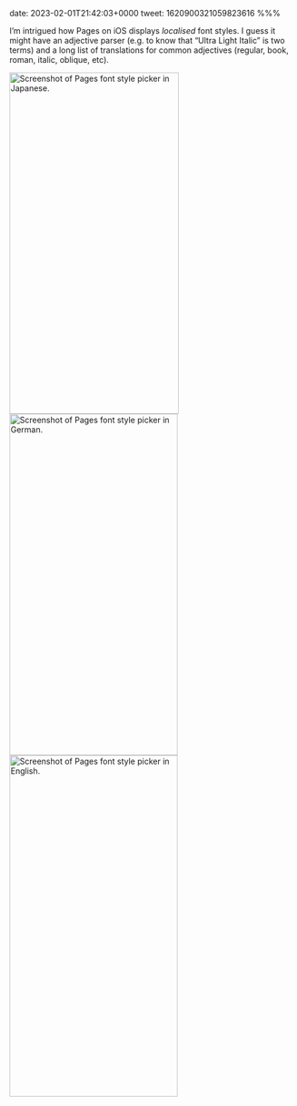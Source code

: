 date: 2023-02-01T21:42:03+0000
tweet: 1620900321059823616
%%%

I’m intrigued how Pages on iOS displays *localised* font styles. I guess it might have an adjective parser (e.g. to know that “Ultra Light Italic” is two terms) and a long list of translations for common adjectives (regular, book, roman, italic, oblique, etc).

<img src="61ed1f6eab.jpg" width="298" height="600" alt="Screenshot of Pages font style picker in Japanese.">

<img src="b9dbfae56f.jpg" width="296" height="600" alt="Screenshot of Pages font style picker in German.">

<img src="319e513aff.jpg" width="296" height="600" alt="Screenshot of Pages font style picker in English.">

